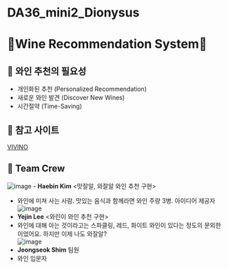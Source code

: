# DA36_mini2_Dionysus
# 🍷Wine Recommendation System🍷

## 🍇 와인 추천의 필요성
  - 개인화된 추천 (Personalized Recommendation)
  - 새로운 와인 발견 (Discover New Wines)
  - 시간절약 (Time-Saving)

## 🍇 참고 사이트
[VIVINO](https://www.vivino.com/US/en/)

## 🍇 Team Crew
![image](https://github.com/user-attachments/assets/843c1342-a6a6-415d-8fbe-6f5611f6e88c) - **Haebin Kim** <맛잘알, 와잘알 와인 추천 구현>
- 와인에 미쳐 사는 사람. 맛있는 음식과 함께라면 와인 주량 3병. 아이디어 제공자<br>
![image](https://github.com/user-attachments/assets/adbecace-d98a-418a-9581-f570303ddbe9)
- **Yejin Lee** <와린이 와인 추천 구현>
- 와인에 대해 아는 것이라고는 스파클링, 레드, 화이트 와인이 있다는 정도의 문외한이었어요. 하지만 이제 나도 와잘알? <br>
![image](https://github.com/user-attachments/assets/324420a3-a674-4ee7-ac08-4285dbea6408)
- **Jeongseok Shim** 팀원
- 와인 입문자
            





